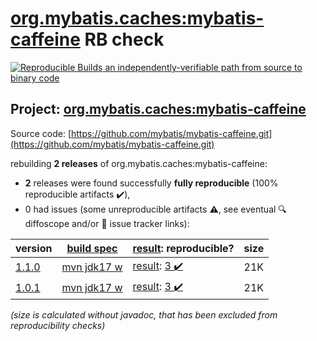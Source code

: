 [org.mybatis.caches:mybatis-caffeine](https://central.sonatype.com/artifact/org.mybatis.caches/mybatis-caffeine/versions) RB check
=======

[![Reproducible Builds](https://reproducible-builds.org/images/logos/rb.svg) an independently-verifiable path from source to binary code](https://reproducible-builds.org/)

## Project: [org.mybatis.caches:mybatis-caffeine](https://central.sonatype.com/artifact/org.mybatis.caches/mybatis-caffeine/versions)

Source code: [https://github.com/mybatis/mybatis-caffeine.git](https://github.com/mybatis/mybatis-caffeine.git)

rebuilding **2 releases** of org.mybatis.caches:mybatis-caffeine:
- **2** releases were found successfully **fully reproducible** (100% reproducible artifacts :heavy_check_mark:),
- 0 had issues (some unreproducible artifacts :warning:, see eventual :mag: diffoscope and/or :memo: issue tracker links):

| version | [build spec](/BUILDSPEC.md) | [result](https://reproducible-builds.org/docs/jvm/): reproducible? | size |
| -- | --------- | ------ | -- |
| [1.1.0](https://search.maven.org/artifact/org.mybatis.caches/mybatis-caffeine/1.1.0/pom) | [mvn jdk17 w](mybatis-caffeine-1.1.0.buildspec) | [result](mybatis-caffeine-1.1.0.buildinfo): [3 :heavy_check_mark: ](mybatis-caffeine-1.1.0.buildcompare) | 21K |
| [1.0.1](https://search.maven.org/artifact/org.mybatis.caches/mybatis-caffeine/1.0.1/pom) | [mvn jdk17 w](mybatis-caffeine-1.0.1.buildspec) | [result](mybatis-caffeine-1.0.1.buildinfo): [3 :heavy_check_mark: ](mybatis-caffeine-1.0.1.buildcompare) | 21K |

<i>(size is calculated without javadoc, that has been excluded from reproducibility checks)</i>
